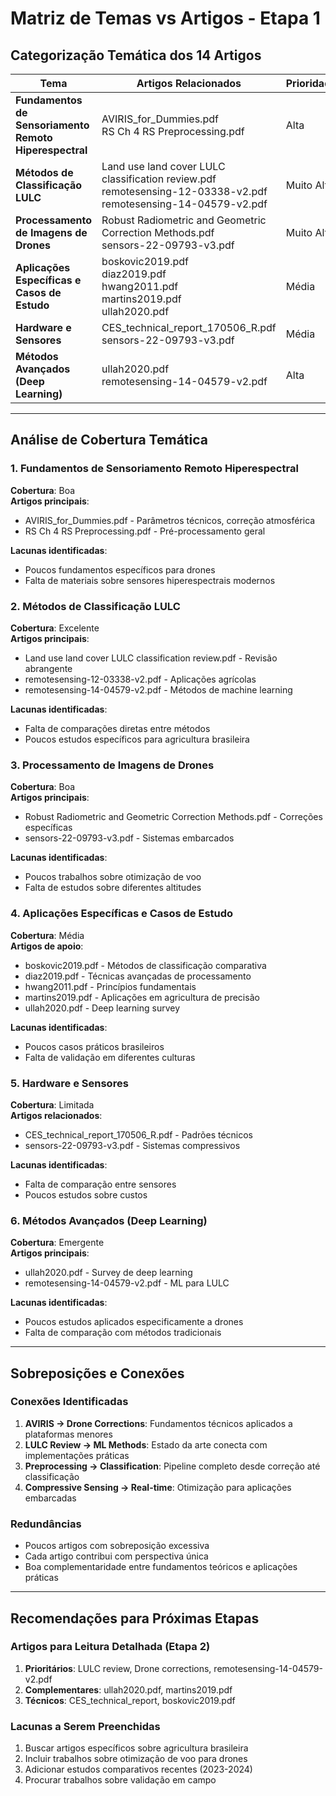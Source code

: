 # Matriz de Temas vs Artigos - Etapa 1

## Categorização Temática dos 14 Artigos

| Tema | Artigos Relacionados | Prioridade |
|------|---------------------|------------|
| **Fundamentos de Sensoriamento Remoto Hiperespectral** | AVIRIS_for_Dummies.pdf <br> RS Ch 4 RS Preprocessing.pdf | Alta |
| **Métodos de Classificação LULC** | Land use land cover LULC classification review.pdf <br> remotesensing-12-03338-v2.pdf <br> remotesensing-14-04579-v2.pdf | Muito Alta |
| **Processamento de Imagens de Drones** | Robust Radiometric and Geometric Correction Methods.pdf <br> sensors-22-09793-v3.pdf | Muito Alta |
| **Aplicações Específicas e Casos de Estudo** | boskovic2019.pdf <br> diaz2019.pdf <br> hwang2011.pdf <br> martins2019.pdf <br> ullah2020.pdf | Média |
| **Hardware e Sensores** | CES_technical_report_170506_R.pdf <br> sensors-22-09793-v3.pdf | Média |
| **Métodos Avançados (Deep Learning)** | ullah2020.pdf <br> remotesensing-14-04579-v2.pdf | Alta |

---

## Análise de Cobertura Temática

### 1. Fundamentos de Sensoriamento Remoto Hiperespectral
**Cobertura**: Boa  
**Artigos principais**:
- AVIRIS_for_Dummies.pdf - Parâmetros técnicos, correção atmosférica
- RS Ch 4 RS Preprocessing.pdf - Pré-processamento geral

**Lacunas identificadas**: 
- Poucos fundamentos específicos para drones
- Falta de materiais sobre sensores hiperespectrais modernos

### 2. Métodos de Classificação LULC  
**Cobertura**: Excelente  
**Artigos principais**:
- Land use land cover LULC classification review.pdf - Revisão abrangente
- remotesensing-12-03338-v2.pdf - Aplicações agrícolas
- remotesensing-14-04579-v2.pdf - Métodos de machine learning

**Lacunas identificadas**:
- Falta de comparações diretas entre métodos
- Poucos estudos específicos para agricultura brasileira

### 3. Processamento de Imagens de Drones
**Cobertura**: Boa  
**Artigos principais**:
- Robust Radiometric and Geometric Correction Methods.pdf - Correções específicas
- sensors-22-09793-v3.pdf - Sistemas embarcados

**Lacunas identificadas**:
- Poucos trabalhos sobre otimização de voo
- Falta de estudos sobre diferentes altitudes

### 4. Aplicações Específicas e Casos de Estudo
**Cobertura**: Média  
**Artigos de apoio**:
- boskovic2019.pdf - Métodos de classificação comparativa
- diaz2019.pdf - Técnicas avançadas de processamento  
- hwang2011.pdf - Princípios fundamentais
- martins2019.pdf - Aplicações em agricultura de precisão
- ullah2020.pdf - Deep learning survey

**Lacunas identificadas**:
- Poucos casos práticos brasileiros
- Falta de validação em diferentes culturas

### 5. Hardware e Sensores
**Cobertura**: Limitada  
**Artigos relacionados**:
- CES_technical_report_170506_R.pdf - Padrões técnicos
- sensors-22-09793-v3.pdf - Sistemas compressivos

**Lacunas identificadas**:
- Falta de comparação entre sensores
- Poucos estudos sobre custos

### 6. Métodos Avançados (Deep Learning)
**Cobertura**: Emergente  
**Artigos principais**:
- ullah2020.pdf - Survey de deep learning
- remotesensing-14-04579-v2.pdf - ML para LULC

**Lacunas identificadas**:
- Poucos estudos aplicados especificamente a drones
- Falta de comparação com métodos tradicionais

---

## Sobreposições e Conexões

### Conexões Identificadas
1. **AVIRIS → Drone Corrections**: Fundamentos técnicos aplicados a plataformas menores
2. **LULC Review → ML Methods**: Estado da arte conecta com implementações práticas  
3. **Preprocessing → Classification**: Pipeline completo desde correção até classificação
4. **Compressive Sensing → Real-time**: Otimização para aplicações embarcadas

### Redundâncias
- Poucos artigos com sobreposição excessiva
- Cada artigo contribui com perspectiva única
- Boa complementaridade entre fundamentos teóricos e aplicações práticas

---

## Recomendações para Próximas Etapas

### Artigos para Leitura Detalhada (Etapa 2)
1. **Prioritários**: LULC review, Drone corrections, remotesensing-14-04579-v2.pdf
2. **Complementares**: ullah2020.pdf, martins2019.pdf
3. **Técnicos**: CES_technical_report, boskovic2019.pdf

### Lacunas a Serem Preenchidas
1. Buscar artigos específicos sobre agricultura brasileira
2. Incluir trabalhos sobre otimização de voo para drones
3. Adicionar estudos comparativos recentes (2023-2024)
4. Procurar trabalhos sobre validação em campo 